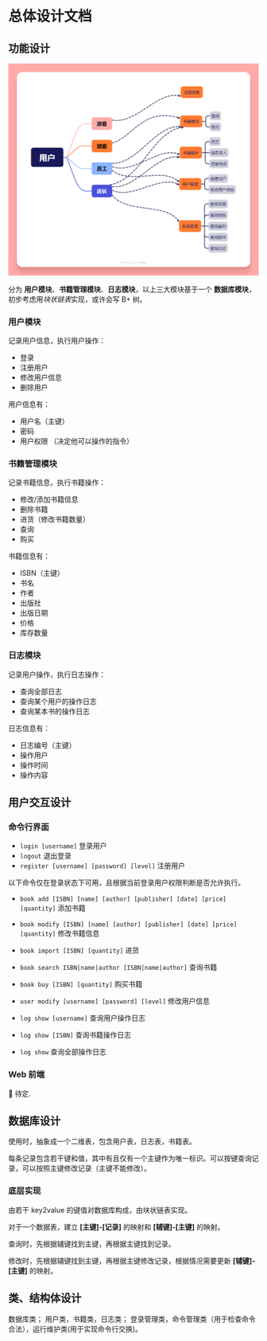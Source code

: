 # 总体设计文档

## 功能设计

![](./img/figure1.png)

分为 **用户模块**、**书籍管理模块**、**日志模块**，以上三大模块基于一个 **数据库模块**，初步考虑用*块状链表*实现，或许会写 B+ 树。

### 用户模块

记录用户信息，执行用户操作：

- 登录
- 注册用户
- 修改用户信息
- 删除用户

用户信息有：

- 用户名（主键）
- 密码
- 用户权限 （决定他可以操作的指令）


### 书籍管理模块

记录书籍信息，执行书籍操作：

- 修改/添加书籍信息
- 删除书籍
- 进货（修改书籍数量）
- 查询
- 购买

书籍信息有：

- ISBN（主键）
- 书名
- 作者
- 出版社
- 出版日期
- 价格
- 库存数量


### 日志模块

记录用户操作，执行日志操作：

- 查询全部日志
- 查询某个用户的操作日志
- 查询某本书的操作日志

日志信息有：

- 日志编号（主键）
- 操作用户
- 操作时间
- 操作内容


## 用户交互设计

### 命令行界面

- `login [username]` 登录用户
- `logout` 退出登录
- `register [username] [password] [level]` 注册用户

以下命令仅在登录状态下可用，且根据当前登录用户权限判断是否允许执行。

- `book add [ISBN] [name] [author] [publisher] [date] [price] [quantity]` 添加书籍
- `book modify [ISBN] [name] [author] [publisher] [date] [price] [quantity]` 修改书籍信息
- `book import [ISBN] [quantity]` 进货
- `book search ISBN|name|author [ISBN|name|author]` 查询书籍
- `book buy [ISBN] [quantity]` 购买书籍

- `user modify [username] [password] [level]` 修改用户信息

- `log show [username]` 查询用户操作日志
- `log show [ISBN]` 查询书籍操作日志
- `log show` 查询全部操作日志


### Web 前端

🚧 待定.

## 数据库设计

使用时，抽象成一个二维表，包含用户表，日志表，书籍表。

每条记录包含若干键和值，其中有且仅有一个主键作为唯一标识。可以按键查询记录，可以按照主键修改记录（主键不能修改）。

### 底层实现

由若干 key2value 的键值对数据库构成，由块状链表实现。

对于一个数据表，建立 **[主键]-[记录]** 的映射和 **[辅键]-[主键]** 的映射。

查询时，先根据辅键找到主键，再根据主键找到记录。

修改时，先根据辅键找到主键，再根据主键修改记录，根据情况需要更新 **[辅键]-[主键]** 的映射。

## 类、结构体设计

数据库类；
用户类，书籍类，日志类；
登录管理类，命令管理类（用于检查命令合法），运行维护类(用于实现命令行交换)。
